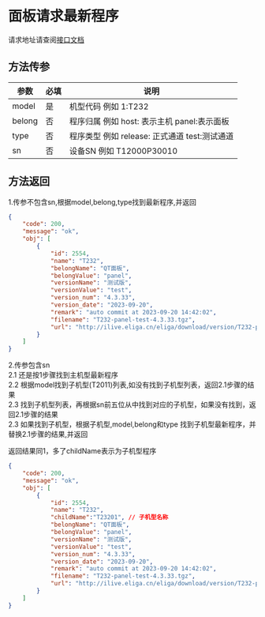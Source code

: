 # 面板请求最新程序

请求地址请查阅[接口文档](https://console-docs.apipost.cn/preview/1b56b31af06fa3dc/389241c604fbcd74?target_id=829ed474-4220-42d7-b339-694db7807b87)

## 方法传参

| 参数  | 必填  | 说明                                    |
|------|------|----------------------------------------|
|model  | 是  | 机型代码 例如 1:T232 |
|belong | 否 | 程序归属  例如 host: 表示主机  panel:表示面板 |
|type |否  | 程序类型   例如 release: 正式通道 test:测试通道 |
|sn |否  | 设备SN   例如 T12000P30010  |

## 方法返回

1.传参不包含sn,根据model,belong,type找到最新程序,并返回
```json
{
	"code": 200,
	"message": "ok",
	"obj": [
		{
			"id": 2554,
			"name": "T232",
			"belongName": "QT面板",
			"belongValue": "panel",
			"versionName": "测试版",
			"versionValue": "test",
			"version_num": "4.3.33",
			"version_date": "2023-09-20",
			"remark": "auto commit at 2023-09-20 14:42:02",
			"filename": "T232-panel-test-4.3.33.tgz",
			"url": "http://ilive.eliga.cn/eliga/download/version/T232-panel-test-4.3.33.tgz"
		}
    ]
}
```

2.传参包含sn  
2.1 还是按1步骤找到主机型最新程序  
2.2 根据model找到子机型(T2011)列表,如没有找到子机型列表，返回2.1步骤的结果  
2.3 找到子机型列表，再根据sn前五位从中找到对应的子机型，如果没有找到，返回2.1步骤的结果  
2.3 如果找到子机型，根据子机型,model,belong和type 找到子机型最新程序，并替换2.1步骤的结果,并返回    

返回结果同1，多了childName表示为子机型程序  
```json
{
	"code": 200,
	"message": "ok",
	"obj": [
		{
			"id": 2554,
			"name": "T232",
            "childName":"T23201", // 子机型名称
			"belongName": "QT面板",
			"belongValue": "panel",
			"versionName": "测试版",
			"versionValue": "test",
			"version_num": "4.3.33",
			"version_date": "2023-09-20",
			"remark": "auto commit at 2023-09-20 14:42:02",
			"filename": "T232-panel-test-4.3.33.tgz",
			"url": "http://ilive.eliga.cn/eliga/download/version/T232-panel-test-4.3.33.tgz"
		}
    ]
}
```




